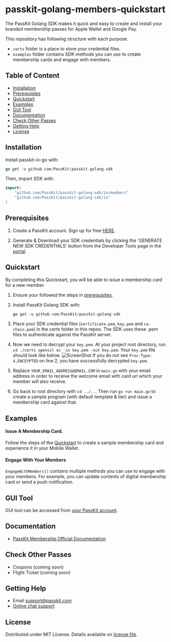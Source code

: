 # passkit-golang-members-quickstart

The PassKit Golang SDK makes it quick and easy to create and install your branded membership passes for Apple Wallet and Google Pay.

This repository has following structure with each purpose.
- `certs` folder is a place to store your credential files.
- `examples` folder contains SDK methods you can use to create membership cards and engage with members.

## Table of Content
* [Installation](#installation)
* [Prerequisites](#prerequisites)
* [Quickstart](#quickstart)
* [Examples](#examples)
* [GUI Tool](#gui-tool)
* [Documentation](#documentation)
* [Check Other Passes](#check-other-passes)
* [Getting Help](#getting-help)
* [License](#license)

## Installation
Install passkit-io-go with:
```go
go get -u github.com/PassKit/passkit-golang-sdk
```
Then, import SDK with:
```go
import(
    "github.com/PassKit/passkit-golang-sdk/io/members"
    "github.com/PassKit/passkit-golang-sdk/io"
)
```
## Prerequisites
1. Create a PassKit account. Sign up for free [HERE](https://app.passkit.com/).

2. Generate & Download your SDK credentials by clicking the 'GENERATE NEW SDK CREDENTIALS' button from the Developer Tools page in the [portal](https://app.passkit.com/app/account/developer-tools).
   
## Quickstart
By completing this Quickstart, you will be able to issue a membership card for a new member.

1. Ensure your followed the steps in [prerequisites](#prerequisites).

2. Install PassKit Golang SDK with:
   ```go
   go get -u github.com/PassKit/passkit-golang-sdk
   ```

3. Place your SDK credential files (`certificate.pem`, `key.pem` and `ca-chain.pem`) in the certs folder in this repoo. The SDK uses these .pem files to authenticate against the PassKit server.

4. Now we need to decrypt your `key.pem`. At your project root directory, run `cd ./certs openssl ec -in key.pem -out key.pem`. Your `key.pem` file should look like below.
   ![ScreenShot](https://raw.githubusercontent.com/PassKit/passkit-golang-members-quickstart/master/images/decrypted_key_pem.png)
   If you do not see `Proc-Type: 4,ENCEYPTED` on line 2, you have successfully decrypted `key.pem`. 

5. Replace `YOUR_EMAIL_ADDRESS@EMAIL.COM` in `main.go` with your email address in order to receive the welcome email with card url which your member will also receive.

6. Go back to root directory with `cd ../..`. Then run `go run main.go` to create a sample program (with default template & tier) and issue a membership card against that.

## Examples
#### Issue A Membership Card.
Follow the steps of the [Quickstart](#quickstart) to create a sample membership card and experience it in your Mobile Wallet.

#### Engage With Your Members
`EngageWithMembers()` contains multiple methods you can use to engage with your members. 
For example, you can update contents of digital membership card or send a push notification.

## GUI Tool
GUI tool can be accessed from [your PassKit account](https://app.passkit.com/login).

## Documentation
* [PassKit Membership Official Documentation](https://docs.passkit.io/protocols/member)

## Check Other Passes
* Coupons (coming soon)
* Flight Ticket (coming soon)

## Getting Help
* Email [support@passkit.com](email:support@passkit.com)
* [Online chat support](https://passkit.com/)

## License
Distributed under MIT License. Details available on [license file](#).
